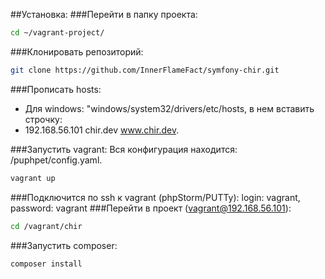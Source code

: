 ##Установка:
###Перейти в папку проекта:
```sh
cd ~/vagrant-project/
```
###Клонировать репозиторий:
```sh
git clone https://github.com/InnerFlameFact/symfony-chir.git
```
###Прописать hosts: 
 - Для windows: "windows/system32/drivers/etc/hosts, в нем вставить строчку:
  - 192.168.56.101 chir.dev www.chir.dev.
 
###Запустить vagrant:
Вся конфигурация находится: /puphpet/config.yaml.
```sh
vagrant up
```
###Подключится по ssh к vagrant (phpStorm/PUTTy):
login: vagrant, password: vagrant
###Перейти в проект (vagrant@192.168.56.101):
```sh
cd /vagrant/chir
```
###Запустить composer:
```sh
composer install
```

